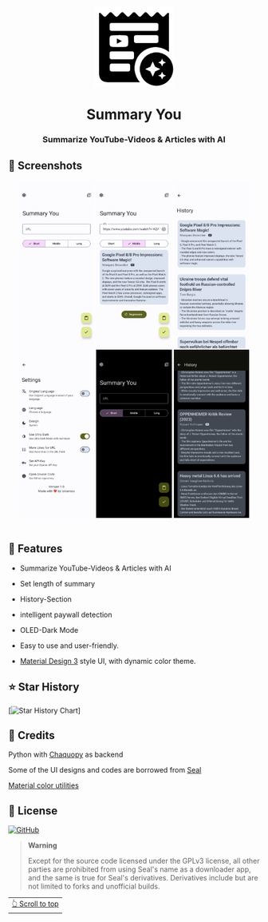 <div align="center">

<img width="" src="Bildschirmfoto_vom_2023-09-08_01-39-34-removebg-preview.png"  width=160 height=160  align="center">

# Summary You

### Summarize YouTube-Videos & Articles with AI


</div>


## 📱 Screenshots

<div align="center">
<div>
<img src="Screenshot_20231103-155348.png" width="30%" />
<img src="Screenshot_20231103-155607.png" width="30%" />
<img src="Screenshot_20231103-155534.png" width="30%" />
<img src="Screenshot_20231107-095714.png" width="30%" />
<img src="Screenshot_20231107-095638.png" width="30%" />
<img src="Screenshot_20231107-095659.png" width="30%" />

</div>
</div>

<br>

## 📖 Features

- Summarize YouTube-Videos & Articles with AI

- Set length of summary

- History-Section
  
- intelligent paywall detection

- OLED-Dark Mode

- Easy to use and user-friendly.

- [Material Design 3](https://m3.material.io/) style UI, with dynamic color theme.


## ⭐️ Star History

[![Star History Chart](https://api.star-history.com/svg?repos=talosross/SummaryYou&type=Timeline)]


## 🧱 Credits

Python with [Chaquopy](https://github.com/chaquo/chaquopy) as backend

Some of the UI designs and codes are borrowed from [Seal](https://github.com/JunkFood02/Seal)

[Material color utilities](https://github.com/material-foundation/material-color-utilities)


## 📃 License

[![GitHub](https://img.shields.io/github/license/JunkFood02/Seal?style=for-the-badge)](https://github.com/talosross/SummaryYou/blob/master/LICENSE.txt)

>**Warning**
>
>Except for the source code licensed under the GPLv3 license,
>all other parties are prohibited from using Seal's name as a downloader app,
>and the same is true for Seal's derivatives.
>Derivatives include but are not limited to forks and unofficial builds.

<div align="right">
<table><td>
<a href="#start-of-content">👆 Scroll to top</a>
</td></table>
</div>
